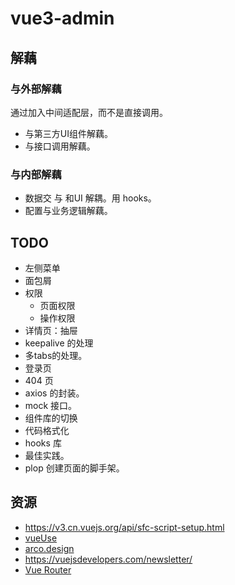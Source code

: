 # vue3-admin

## 解藕
### 与外部解藕
通过加入中间适配层，而不是直接调用。
* 与第三方UI组件解藕。
* 与接口调用解藕。

### 与内部解藕
* 数据交 与 和UI 解耦。用 hooks。
* 配置与业务逻辑解藕。

## TODO
* 左侧菜单
* 面包屑
* 权限
  * 页面权限
  * 操作权限
* 详情页：抽屉
* keepalive 的处理
* 多tabs的处理。
* 登录页
* 404 页
* axios 的封装。
* mock 接口。
* 组件库的切换
* 代码格式化
* hooks 库
* 最佳实践。
* plop 创建页面的脚手架。

## 资源
* https://v3.cn.vuejs.org/api/sfc-script-setup.html
* [vueUse](https://vueuse.org/core/onclickoutside)
* [arco.design](https://arco.design/vue/docs/start)
* https://vuejsdevelopers.com/newsletter/
* [Vue Router](https://router.vuejs.org/zh/guide/essentials/nested-routes.html#%E5%B5%8C%E5%A5%97%E8%B7%AF%E7%94%B1)